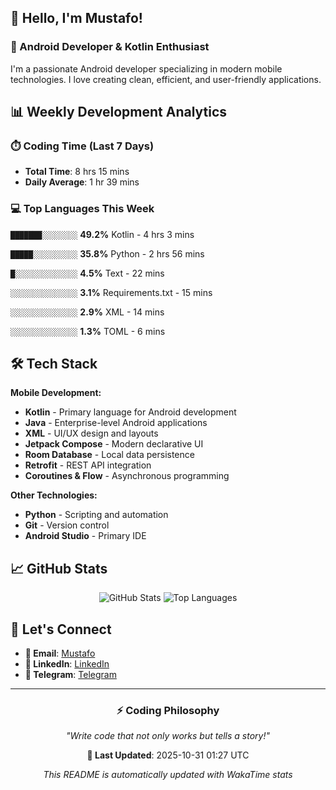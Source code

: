 ## 👋 Hello, I'm Mustafo!

### 🚀 Android Developer & Kotlin Enthusiast

I'm a passionate Android developer specializing in modern mobile technologies. I love creating clean, efficient, and user-friendly applications.

## 📊 Weekly Development Analytics

### ⏱️ Coding Time (Last 7 Days)
- **Total Time**: 8 hrs 15 mins
- **Daily Average**: 1 hr 39 mins

### 💻 Top Languages This Week


`███████░░░░░░░░` **49.2%** Kotlin - 4 hrs 3 mins

`█████░░░░░░░░░░` **35.8%** Python - 2 hrs 56 mins

`█░░░░░░░░░░░░░░` **4.5%** Text - 22 mins

`░░░░░░░░░░░░░░░` **3.1%** Requirements.txt - 15 mins

`░░░░░░░░░░░░░░░` **2.9%** XML - 14 mins

`░░░░░░░░░░░░░░░` **1.3%** TOML - 6 mins


## 🛠️ Tech Stack

**Mobile Development:**
- **Kotlin** - Primary language for Android development
- **Java** - Enterprise-level Android applications  
- **XML** - UI/UX design and layouts
- **Jetpack Compose** - Modern declarative UI
- **Room Database** - Local data persistence
- **Retrofit** - REST API integration
- **Coroutines & Flow** - Asynchronous programming

**Other Technologies:**
- **Python** - Scripting and automation
- **Git** - Version control
- **Android Studio** - Primary IDE

## 📈 GitHub Stats

<div align="center">

![GitHub Stats](https://github-readme-stats.vercel.app/api?username=Developer-Mustafo&show_icons=true&theme=radical&hide_border=true)
![Top Languages](https://github-readme-stats.vercel.app/api/top-langs/?username=Developer-Mustafo&layout=compact&theme=radical&hide_border=true)

</div>

## 🤝 Let's Connect

- **📧 Email**: [Mustafo](rahim.mustafo.x@gmail.com)
- **💼 LinkedIn**: [LinkedIn](https://www.linkedin.com/in/mustafo-rahim-4a0384324)
- **📱 Telegram**: [Telegram](https://t.me/rahim_mustafo_x)

---

<div align="center">

### ⚡ Coding Philosophy
*"Write code that not only works but tells a story!"*

**📅 Last Updated**: 2025-10-31 01:27 UTC

*This README is automatically updated with WakaTime stats*

</div>
